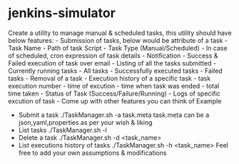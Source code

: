 # jenkins-simulator

Create a utility to manage manual & scheduled tasks, this utility should have below features:
    - Submission of tasks, below would be attribute of a task
        - Task Name
        - Path of task Script
        - Task Type (Manual/Scheduled)
            - In case of scheduled, cron expression of task details
        - Notification
            - Success & Failed execution of task over email
    - Listing of all the tasks submitted
        - Currently running tasks
        - All tasks
        - Successfully executed tasks
        - Failed tasks
    - Removal of a task
    - Execution history of a specific task
        - task execution number
        - time of excution
        - time when task was ended
        - total time taken
        - Status of Task (Success/Failure/Running)
    - Logs of specific excution of task
    - Come up with other features you can think of
Example
- Submit a task
./TaskManager.sh -a task.meta
task.meta can be a json,yaml,properties as per your wish & liking
- List tasks
./TaskManager.sh -l 
- Delete a task
./TaskManager.sh -d <task_name>
- List executions history of tasks
./TaskManager.sh -h <task_name> 
Feel free to add your own assumptions & modifications